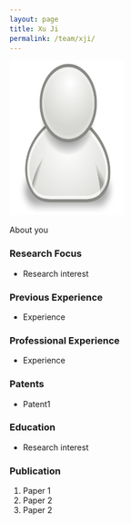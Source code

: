 ```yaml
---
layout: page
title: Xu Ji
permalink: /team/xji/
---
```

![xji](/team/xji/small.png)


About you

### Research Focus
- Research interest 


### Previous Experience
- Experience


### Professional Experience
- Experience


### Patents
- Patent1


### Education
- Research interest 


### Publication 
1. Paper 1
2. Paper 2
3. Paper 2




